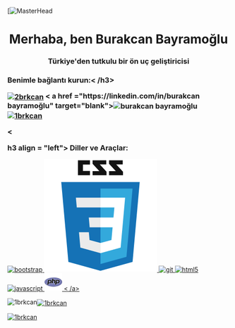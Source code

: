 [![MasterHead](http:https://www.innovamedya.com/wp-content/uploads/2020/07/web-programlama.jpg)
<h1 align="center">Merhaba, ben Burakcan Bayramoğlu</h1>
<h3 align="center">Türkiye'den tutkulu bir ön uç geliştiricisi</h3>

<h3 align="left">Benimle bağlantı kurun:< /h3>
<p align = "left">
<a href = "https://twitter.com/2brkcan" target = "blank"><img align = "center" src = "https://raw.githubusercontent. com/rahuldkjain/github-profile-readme-generator/master/src/images/icons/Social/twitter.svg" alt = "2brkcan" height = "30" genişlik = "40" /></a> <
a href ="https://linkedin.com/in/burakcan bayramoğlu" target="blank"><img align="center" src="https://raw.githubusercontent.com/rahuldkjain/github-profile-readme-generator /master/src/images/icons/Social/linked-in-alt.svg" alt = "burakcan bayramoğlu" height = "30" genişlik = "40" /></a>
<a href = "https:// instagram.com/1brkcan" target = "boş"><img align = "center" src = "https://raw.githubusercontent.com/rahuldkjain/github-profile-readme-generator/master/src/images/icons/ Social/instagram.svg" alt = "1brkcan" height = "30" width = "40" /></a> </p>
<

h3 align = "left"> Diller ve Araçlar:</h3>
<p align ="left"> <a href = "https://getbootstrap.com" target = "_blank" rel = "noreferrer"> <img src = "https://raw.githubusercontent.com/devicons/devicon/master/ simgeler/bootstrap/bootstrap-plain-wordmark.svg" alt = "bootstrap" width = "40" height = "40"/> </a> <a href = "https://www.w3schools.com/css/ " target = "_blank" rel = "noreferrer"> <img src = "https://raw.githubusercontent.com/devicons/devicon/master/icons/css3/css3-original-wordmark.svg" alt = "css3" genişlik = "40" yükseklik = "40"/> </a> <a href = "https://git-scm.com/" target = "_blank" rel = "noreferrer"> <img src = "https: //www.vectorlogo.zone/logos/git-scm/git-scm-icon.svg" alt = "git" width = "40" height = "40"/> </a> <a href = "https: //www.w3.org/html/" target = "_blank" rel = "noreferrer"> <img src = "https://raw.githubusercontent.com/devicons/devicon/master/icons/html5/html5-original -wordmark.svg" alt = "html5" width = "40" height = "40"/> </a> <a href = "https://developer.mozilla.org/en-US/docs/Web/JavaScript" target = "_blank" rel = "noreferrer"> <img src = "https://raw.githubusercontent.com/devicons/devicon/master/icons/javascript/javascript- orijinal.svg" alt = "javascript" width = "40" height = "40"/> </a> <a href = "https://www.php.net" target = "_blank" rel = "noreferrer" > <img src = "https://raw.githubusercontent.com/devicons/devicon/master/icons/php/php-original.svg" alt = "php" width = "40" height = "40"/> < /a> </p>

<p><img align="left" src="https://github-readme-stats.vercel.app/api/top-langs?username=1brkcan&show_icons=true&locale=en&layout=compact" alt = "1brkcan" /></p>

<p> <img align = "center" src = "https://github-readme-stats.vercel.app/api?username=1brkcan&show_icons=true&locale=en" alt = "1brkcan" /></p>

<p><img align = "center" src = "https://github-readme-streak-stats.herokuapp.com/?user=1brkcan&" alt = "1brkcan" /></p>


